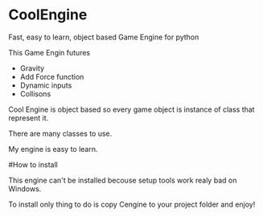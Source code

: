 # CoolEngine
Fast, easy to learn, object based Game Engine for python

This Game Engin futures
- Gravity
- Add Force function
- Dynamic inputs
- Collisons

Cool Engine is object based so every game object is instance of
class that represent it.

There are many classes to use.
 
My engine is easy to learn.

#How to install

This engine can't be installed becouse
setup tools work realy bad on Windows. 

To install only thing to do is copy Cengine to your project
folder and enjoy!
